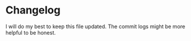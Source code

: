 
# Changelog

I will do my best to keep this file updated. The commit logs might be more helpful to be honest.